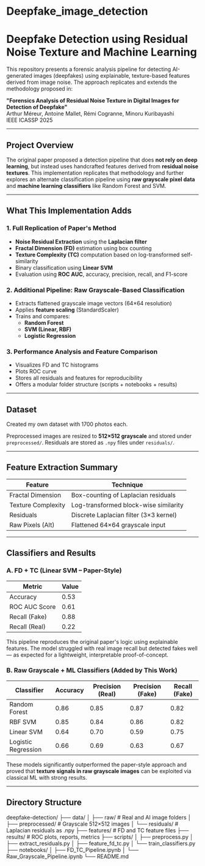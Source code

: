 # Deepfake_image_detection

# Deepfake Detection using Residual Noise Texture and Machine Learning

This repository presents a forensic analysis pipeline for detecting AI-generated images (deepfakes) using explainable, texture-based features derived from image noise. 
The approach replicates and extends the methodology proposed in:

**"Forensics Analysis of Residual Noise Texture in Digital Images for Detection of Deepfake"**  
Arthur Méreur, Antoine Mallet, Rémi Cogranne, Minoru Kuribayashi  
IEEE ICASSP 2025

---

## Project Overview

The original paper proposed a detection pipeline that does **not rely on deep learning**, but instead uses handcrafted features derived from **residual noise textures**. This implementation replicates that methodology and further explores an alternate classification pipeline using **raw grayscale pixel data** and **machine learning classifiers** like Random Forest and SVM.

---

## What This Implementation Adds

### 1. Full Replication of Paper's Method
- **Noise Residual Extraction** using the **Laplacian filter**
- **Fractal Dimension (FD)** estimation using box counting
- **Texture Complexity (TC)** computation based on log-transformed self-similarity
- Binary classification using **Linear SVM**
- Evaluation using **ROC AUC**, accuracy, precision, recall, and F1-score

### 2. Additional Pipeline: Raw Grayscale-Based Classification
- Extracts flattened grayscale image vectors (64×64 resolution)
- Applies **feature scaling** (StandardScaler)
- Trains and compares:
  - **Random Forest**
  - **SVM (Linear, RBF)**
  - **Logistic Regression**

### 3. Performance Analysis and Feature Comparison
- Visualizes FD and TC histograms
- Plots ROC curve
- Stores all residuals and features for reproducibility
- Offers a modular folder structure (scripts + notebooks + results)

---

## Dataset

Created my own dataset with 1700 photos each. 


Preprocessed images are resized to **512×512 grayscale** and stored under `preprocessed/`. Residuals are stored as `.npy` files under `residuals/`.

---

## Feature Extraction Summary

| Feature              | Technique                             |
|----------------------|----------------------------------------|
| Fractal Dimension    | Box-counting of Laplacian residuals    |
| Texture Complexity   | Log-transformed block-wise similarity  |
| Residuals            | Discrete Laplacian filter (3×3 kernel) |
| Raw Pixels (Alt)     | Flattened 64×64 grayscale input        |

---

## Classifiers and Results

### A. FD + TC (Linear SVM – Paper-Style)
| Metric         | Value   |
|----------------|---------|
| Accuracy       | 0.53    |
| ROC AUC Score  | 0.61    |
| Recall (Fake)  | 0.88    |
| Recall (Real)  | 0.22    |

This pipeline reproduces the original paper's logic using explainable features. The model struggled with real image recall but detected fakes well — as expected for a lightweight, interpretable proof-of-concept.

### B. Raw Grayscale + ML Classifiers (Added by This Work)

| Classifier           | Accuracy | Precision (Real) | Precision (Fake) | Recall (Fake) |
|----------------------|----------|------------------|------------------|---------------|
| Random Forest        | 0.86     | 0.85             | 0.87             | 0.82          |
| RBF SVM              | 0.85     | 0.84             | 0.86             | 0.82          |
| Linear SVM           | 0.64     | 0.70             | 0.59             | 0.75          |
| Logistic Regression  | 0.66     | 0.69             | 0.63             | 0.67          |

These models significantly outperformed the paper-style approach and proved that **texture signals in raw grayscale images** can be exploited via classical ML with strong results.

---

## Directory Structure

deepfake-detection/
├── data/
│ ├── raw/ # Real and AI image folders
│ ├── preprocessed/ # Grayscale 512×512 images
│ └── residuals/ # Laplacian residuals as .npy
├── features/ # FD and TC feature files
├── results/ # ROC plots, reports, metrics
├── scripts/
│ ├── preprocess.py
│ ├── extract_residuals.py
│ ├── feature_fd_tc.py
│ └── train_classifiers.py
├── notebooks/
│ ├── FD_TC_Pipeline.ipynb
│ └── Raw_Grayscale_Pipeline.ipynb
└── README.md

